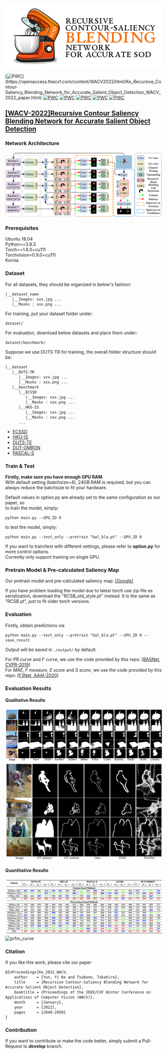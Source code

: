 <img src="https://github.com/BarCodeReader/RCSB-PyTorch/blob/main/bin/RCSB_logo.png" alt="drawing" width="1000"/>

[![PWC](https://img.shields.io/badge/Paper-WACV%202022-b31b1b?)](https://openaccess.thecvf.com/content/WACV2022/html/Ke_Recursive_Contour-Saliency_Blending_Network_for_Accurate_Salient_Object_Detection_WACV_2022_paper.html)
[![PWC](https://img.shields.io/endpoint.svg?url=https://paperswithcode.com/badge/recursive-contour-saliency-blending-network/salient-object-detection-on-pascal-s-1)](https://paperswithcode.com/sota/salient-object-detection-on-pascal-s-1?p=recursive-contour-saliency-blending-network)
[![PWC](https://img.shields.io/endpoint.svg?url=https://paperswithcode.com/badge/recursive-contour-saliency-blending-network/salient-object-detection-on-ecssd-1)](https://paperswithcode.com/sota/salient-object-detection-on-ecssd-1?p=recursive-contour-saliency-blending-network)
[![PWC](https://img.shields.io/endpoint.svg?url=https://paperswithcode.com/badge/recursive-contour-saliency-blending-network/salient-object-detection-on-hku-is-1)](https://paperswithcode.com/sota/salient-object-detection-on-hku-is-1?p=recursive-contour-saliency-blending-network)
[![PWC](https://img.shields.io/endpoint.svg?url=https://paperswithcode.com/badge/recursive-contour-saliency-blending-network/salient-object-detection-on-dut-omron-2)](https://paperswithcode.com/sota/salient-object-detection-on-dut-omron-2?p=recursive-contour-saliency-blending-network)
[![PWC](https://img.shields.io/endpoint.svg?url=https://paperswithcode.com/badge/recursive-contour-saliency-blending-network/salient-object-detection-on-duts-te-1)](https://paperswithcode.com/sota/salient-object-detection-on-duts-te-1?p=recursive-contour-saliency-blending-network)

## [[WACV-2022]Recursive Contour Saliency Blending Network for Accurate Salient Object Detection](https://openaccess.thecvf.com/content/WACV2022/html/Ke_Recursive_Contour-Saliency_Blending_Network_for_Accurate_Salient_Object_Detection_WACV_2022_paper.html)

### Network Architecture
![network](https://github.com/BarCodeReader/RCSB-PyTorch/blob/main/bin/RCSBNet.png)
### Prerequisites
Ubuntu 18.04\
Python==3.8.3\
Torch==1.8.0+cu111\
Torchvision=0.9.0+cu111\
Kornia

### Dataset
For all datasets, they should be organized in below's fashion:
```
|__dataset_name
   |__Images: xxx.jpg ... 
   |__Masks : xxx.png ... 
```
For training, put your dataset folder under:
```
dataset/
```
For evaluation, download below datasets and place them under:
```
dataset/benchmark/
```
Suppose we use DUTS-TR for training, the overall folder structure should be:
```
|__dataset
   |__DUTS-TR
      |__Images: xxx.jpg ... 
      |__Masks : xxx.png ... 
   |__benchmark
      |__ECSSD
         |__Images: xxx.jpg ... 
         |__Masks : xxx.png ... 
      |__HKU-IS
         |__Images: xxx.jpg ... 
         |__Masks : xxx.png ... 
      ...
```
- [ECSSD](http://www.cse.cuhk.edu.hk/leojia/projects/hsaliency/dataset.html)
- [HKU-IS](https://i.cs.hku.hk/~gbli/deep_saliency.html)
- [DUTS-TE](http://saliencydetection.net/duts/)
- [DUT-OMRON](http://saliencydetection.net/dut-omron/)
- [PASCAL-S](http://cbi.gatech.edu/salobj/)
### Train & Test
**Firstly, make sure you have enough GPU RAM**.\
With default setting (batchsize=4), 24GB RAM is required, but you can always reduce the batchsize to fit your hardware.

Default values in option.py are already set to the same configuration as our paper, so\
to train the model, simply:
```
python main.py --GPU_ID 0
```
to test the model, simply:
```
python main.py --test_only --pretrain "bal_bla.pt" --GPU_ID 0
```
If you want to train/test with different settings, please refer to **option.py** for more control options.\
Currently only support training on single GPU.
### Pretrain Model & Pre-calculated Saliency Map
Our pretrain model and pre-calculated saliency map: [[Google]](https://drive.google.com/file/d/1fnqX2j327U9wTGEt15uDWtA5jHR8mku1/view?usp=sharing)

If you have problem loading the model due to latest torch use zip file as serialization, download the "RCSB_old_style.pt" instead. It is the same as "RCSB.pt", just to fit older torch versions.

### Evaluation
Firstly, obtain predictions via
```
python main.py --test_only --pretrain "bal_bla.pt" --GPU_ID 0 --save_result
```
Output will be saved in `./output/` by default.

For *PR curve* and *F curve*, we use the code provided by this repo: [[BASNet, CVPR-2019]](https://github.com/xuebinqin/Binary-Segmentation-Evaluation-Tool)\
For *MAE*, *F measure*, *E score* and *S score*, we use the code provided by this repo: [[F3Net, AAAI-2020]](https://github.com/weijun88/F3Net#evaluation)
### Evaluation Results
#### Qualitative Results
![pred](https://github.com/BarCodeReader/RCSB-PyTorch/blob/main/bin/vis.png)
![contour](https://github.com/BarCodeReader/RCSB-PyTorch/blob/main/bin/ctr.png)
#### Quantitative Results
![mae_table](https://github.com/BarCodeReader/RCSB-PyTorch/blob/main/bin/MAE_table.png)
![prfm_curve](https://github.com/BarCodeReader/RCSB-PyTorch/blob/main/bin/all_prfm_curves_12.png)
### Citation
If you like this work, please cite our paper
```
@InProceedings{Ke_2022_WACV,
    author    = {Yun, Yi Ke and Tsubono, Takahiro},
    title     = {Recursive Contour-Saliency Blending Network for Accurate Salient Object Detection},
    booktitle = {Proceedings of the IEEE/CVF Winter Conference on Applications of Computer Vision (WACV)},
    month     = {January},
    year      = {2022},
    pages     = {2940-2950}
}
```
### Contribution
If you want to contribute or make the code better, simply submit a Pull-Request to ***develop*** branch.
